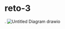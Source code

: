 # reto-3
.
![Untitled Diagram drawio](https://user-images.githubusercontent.com/101955537/173684112-bd7d8c1e-5c1e-424c-bfaf-3857c228d3f3.png)
